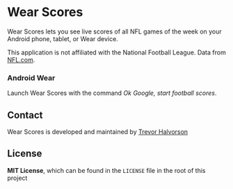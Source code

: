 # Wear Scores

Wear Scores lets you see live scores of all NFL games of the week on your Android phone, tablet, or Wear device.

This application is not affiliated with the National Football League. Data from [NFL.com](http://www.nfl.com/liveupdate/scorestrip/ss.json).

### Android Wear

Launch Wear Scores with the command *Ok Google, start football scores*.

## Contact

Wear Scores is developed and maintained by [Trevor Halvorson](https://twitter.com/TrevHalvorson)

## License

**MIT License**, which can be found in the `LICENSE` file in the root of this project
